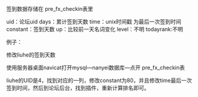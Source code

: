 签到数据存储在 pre_fx_checkin表里

uid：论坛uid
days：累计签到天数
time：unix时间戳 为最后一次签到时间
constant：签到天数
up：比较前一天名词变化
level：不明
todayrank:不明


例子：

修改liuhe的签到天数

使用服务器桌面navicat打开mysql—nanyei数据库—点开 pre_fx_checkin表

liuhe的UID是4，找到对应的一列，修改constant为80，并且修改time最后一次签到时间，然后到论坛后台，找到插件，重新计算排名即可。
